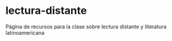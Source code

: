 # lectura-distante
Página de recursos para la clase sobre lectura distante y literatura latinoamericana
